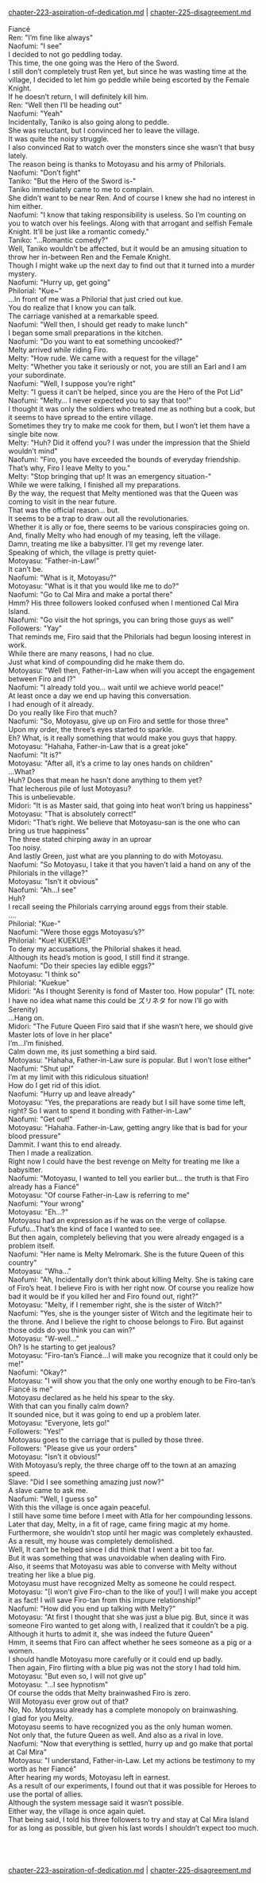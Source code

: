 [chapter-223-aspiration-of-dedication.md](./chapter-223-aspiration-of-dedication.md) | [chapter-225-disagreement.md](./chapter-225-disagreement.md) <br/>
<br/>
Fiancé<br/>
Ren: "I’m fine like always"<br/>
Naofumi: "I see"<br/>
I decided to not go peddling today.<br/>
This time, the one going was the Hero of the Sword.<br/>
I still don’t completely trust Ren yet, but since he was wasting time at the village, I decided to let him go peddle while being escorted by the Female Knight.<br/>
If he doesn’t return, I will definitely kill him.<br/>
Ren: "Well then I’ll be heading out"<br/>
Naofumi: "Yeah"<br/>
Incidentally, Taniko is also going along to peddle.<br/>
She was reluctant, but I convinced her to leave the village.<br/>
It was quite the noisy struggle.<br/>
I also convinced Rat to watch over the monsters since she wasn’t that busy lately.<br/>
The reason being is thanks to Motoyasu and his army of Philorials.<br/>
Naofumi: "Don’t fight"<br/>
Taniko: "But the Hero of the Sword is-"<br/>
Taniko immediately came to me to complain.<br/>
She didn’t want to be near Ren. And of course I knew she had no interest in him either.<br/>
Naofumi: "I know that taking responsibility is useless. So I’m counting on you to watch over his feelings. Along with that arrogant and selfish Female Knight. It’ll be just like a romantic comedy."<br/>
Taniko: "…Romantic comedy?"<br/>
Well, Taniko wouldn’t be affected, but it would be an amusing situation to throw her in-between Ren and the Female Knight.<br/>
Though I might wake up the next day to find out that it turned into a murder mystery.<br/>
Naofumi: "Hurry up, get going"<br/>
Philorial: "Kue~"<br/>
…In front of me was a Philorial that just cried out kue.<br/>
You do realize that I know you can talk.<br/>
The carriage vanished at a remarkable speed.<br/>
Naofumi: "Well then, I should get ready to make lunch"<br/>
I began some small preparations in the kitchen.<br/>
Naofumi: "Do you want to eat something uncooked?"<br/>
Melty arrived while riding Firo.<br/>
Melty: "How rude. We came with a request for the village"<br/>
Melty: "Whether you take it seriously or not, you are still an Earl and I am your subordinate.<br/>
Naofumi: "Well, I suppose you’re right"<br/>
Melty: "I guess it can’t be helped, since you are the Hero of the Pot Lid"<br/>
Naofumi: "Melty… I never expected you to say that too!"<br/>
I thought it was only the soldiers who treated me as nothing but a cook, but it seems to have spread to the entire village.<br/>
Sometimes they try to make me cook for them, but I won’t let them have a single bite now.<br/>
Melty: "Huh? Did it offend you? I was under the impression that the Shield wouldn’t mind"<br/>
Naofumi: "Firo, you have exceeded the bounds of everyday friendship. That’s why, Firo I leave Melty to you."<br/>
Melty: "Stop bringing that up! It was an emergency situation-"<br/>
While we were talking, I finished all my preparations.<br/>
By the way, the request that Melty mentioned was that the Queen was coming to visit in the near future.<br/>
That was the official reason… but.<br/>
It seems to be a trap to draw out all the revolutionaries.<br/>
Whether it is ally or foe, there seems to be various conspiracies going on.<br/>
And, finally Melty who had enough of my teasing, left the village.<br/>
Damn, treating me like a babysitter. I’ll get my revenge later.<br/>
Speaking of which, the village is pretty quiet-<br/>
Motoyasu: "Father-in-Law!"<br/>
It can’t be.<br/>
Naofumi: "What is it, Motoyasu?"<br/>
Motoyasu: "What is it that you would like me to do?"<br/>
Naofumi: "Go to Cal Mira and make a portal there"<br/>
Hmm? His three followers looked confused when I mentioned Cal Mira Island.<br/>
Naofumi: "Go visit the hot springs, you can bring those guys as well"<br/>
Followers: "Yay"<br/>
That reminds me, Firo said that the Philorials had begun loosing interest in work.<br/>
While there are many reasons, I had no clue.<br/>
Just what kind of compounding did he make them do.<br/>
Motoyasu: "Well then, Father-in-Law when will you accept the engagement between Firo and I?"<br/>
Naofumi: "I already told you… wait until we achieve world peace!"<br/>
At least once a day we end up having this conversation.<br/>
I had enough of it already.<br/>
Do you really like Firo that much?<br/>
Naofumi: "So, Motoyasu, give up on Firo and settle for those three"<br/>
Upon my order, the three’s eyes started to sparkle.<br/>
Eh? What, is it really something that would make you guys that happy.<br/>
Motoyasu: "Hahaha, Father-in-Law that is a great joke"<br/>
Naofumi: "It is?"<br/>
Motoyasu: "After all, it’s a crime to lay ones hands on children"<br/>
…What?<br/>
Huh? Does that mean he hasn’t done anything to them yet?<br/>
That lecherous pile of lust Motoyasu?<br/>
This is unbelievable.<br/>
Midori: "It is as Master said, that going into heat won’t bring us happiness"<br/>
Motoyasu: "That is absolutely correct!"<br/>
Midori: "That’s right. We believe that Motoyasu-san is the one who can bring us true happiness"<br/>
The three stated chirping away in an uproar<br/>
Too noisy.<br/>
And lastly Green, just what are you planning to do with Motoyasu.<br/>
Naofumi: "So Motoyasu, I take it that you haven’t laid a hand on any of the Philorials in the village?"<br/>
Motoyasu: "Isn’t it obvious"<br/>
Naofumi: "Ah…I see"<br/>
Huh?<br/>
I recall seeing the Philorials carrying around eggs from their stable.<br/>
….<br/>
Philorial: "Kue-"<br/>
Naofumi: "Were those eggs Motoyasu’s?"<br/>
Philorial: "Kue! KUEKUE!"<br/>
To deny my accusations, the Philorial shakes it head.<br/>
Although its head’s motion is good, I still find it strange.<br/>
Naofumi: "Do their species lay edible eggs?"<br/>
Motoyasu: "I think so"<br/>
Philorial: "Kuekue"<br/>
Midori: "As I thought Serenity is fond of Master too. How popular" (TL note: I have no idea what name this could be ズリネタ for now I’ll go with Serenity)<br/>
…Hang on.<br/>
Midori: "The Future Queen Firo said that if she wasn’t here, we should give Master lots of love in her place"<br/>
I’m…I’m finished.<br/>
Calm down me, its just something a bird said.<br/>
Motoyasu: "Hahaha, Father-in-Law sure is popular. But I won’t lose either"<br/>
Naofumi: "Shut up!"<br/>
I’m at my limit with this ridiculous situation!<br/>
How do I get rid of this idiot.<br/>
Naofumi: "Hurry up and leave already"<br/>
Motoyasu: "Yes, the preparations are ready but I sill have some time left, right? So I want to spend it bonding with Father-in-Law"<br/>
Naofumi: "Get out!"<br/>
Motoyasu: "Hahaha. Father-in-Law, getting angry like that is bad for your blood pressure"<br/>
Dammit. I want this to end already.<br/>
Then I made a realization.<br/>
Right now I could have the best revenge on Melty for treating me like a babysitter.<br/>
Naofumi: "Motoyasu, I wanted to tell you earlier but… the truth is that Firo already has a Fiancé"<br/>
Motoyasu: "Of course Father-in-Law is referring to me"<br/>
Naofumi: "Your wrong"<br/>
Motoyasu: "Eh…?"<br/>
Motoyasu had an expression as if he was on the verge of collapse.<br/>
Fufufu…That’s the kind of face I wanted to see.<br/>
But then again, completely believing that you were already engaged is a problem itself.<br/>
Naofumi: "Her name is Melty Melromark. She is the future Queen of this country"<br/>
Motoyasu: "Wha…"<br/>
Naofumi: "Ah, Incidentally don’t think about killing Melty. She is taking care of Firo’s heat. I believe Firo is with her right now. Of course you realize how bad it would be if you killed her and Firo found out, right?"<br/>
Motoyasu: "Melty, if I remember right, she is the sister of Witch?"<br/>
Naofumi: "Yes, she is the younger sister of Witch and the legitimate heir to the throne. And I believe the right to choose belongs to Firo. But against those odds do you think you can win?"<br/>
Motoyasu: "W-well…"<br/>
Oh? Is he starting to get jealous?<br/>
Motoyasu: "Firo-tan’s Fiancé…I will make you recognize that it could only be me!"<br/>
Naofumi: "Okay?"<br/>
Motoyasu: "I will show you that the only one worthy enough to be Firo-tan’s Fiancé is me"<br/>
Motoyasu declared as he held his spear to the sky.<br/>
With that can you finally calm down?<br/>
It sounded nice, but it was going to end up a problem later.<br/>
Motoyasu: "Everyone, lets go!"<br/>
Followers: "Yes!"<br/>
Motoyasu goes to the carriage that is pulled by those three.<br/>
Followers: "Please give us your orders"<br/>
Motoyasu: "Isn’t it obvious!"<br/>
With Motoyasu’s reply, the three charge off to the town at an amazing speed.<br/>
Slave: "Did I see something amazing just now?"<br/>
A slave came to ask me.<br/>
Naofumi: "Well, I guess so"<br/>
With this the village is once again peaceful.<br/>
I still have some time before I meet with Atla for her compounding lessons.<br/>
Later that day, Melty, in a fit of rage, came firing magic at my home.<br/>
Furthermore, she wouldn’t stop until her magic was completely exhausted.<br/>
As a result, my house was completely demolished.<br/>
Well, It can’t be helped since I did think that I went a bit too far.<br/>
But it was something that was unavoidable when dealing with Firo.<br/>
Also, it seems that Motoyasu was able to converse with Melty without treating her like a blue pig.<br/>
Motoyasu must have recognized Melty as someone he could respect.<br/>
Motoyasu: "[I won’t give Firo-chan to the like of you!] I will make you accept it as fact! I will save Firo-tan from this impure relationship!"<br/>
Naofumi: "How did you end up talking with Melty?"<br/>
Motoyasu: "At first I thought that she was just a blue pig. But, since it was someone Firo wanted to get along with, I realized that it couldn’t be a pig. Although it hurts to admit it, she was indeed the future Queen"<br/>
Hmm, it seems that Firo can affect whether he sees someone as a pig or a women.<br/>
I should handle Motoyasu more carefully or it could end up badly.<br/>
Then again, Firo flirting with a blue pig was not the story I had told him.<br/>
Motoyasu: "But even so, I will not give up"<br/>
Motoyasu: "…I see hypnotism"<br/>
Of course the odds that Melty brainwashed Firo is zero.<br/>
Will Motoyasu ever grow out of that?<br/>
No, No. Motoyasu already has a complete monopoly on brainwashing.<br/>
I glad for you Melty.<br/>
Motoyasu seems to have recognized you as the only human women.<br/>
Not only that, the future Queen as well. And also as a rival in love.<br/>
Naofumi: "Now that everything is settled, hurry up and go make that portal at Cal Mira"<br/>
Motoyasu: "I understand, Father-in-Law. Let my actions be testimony to my worth as her Fiancé"<br/>
After hearing my words, Motoyasu left in earnest.<br/>
As a result of our experiments, I found out that it was possible for Heroes to use the portal of allies.<br/>
Although the system message said it wasn’t possible.<br/>
Either way, the village is once again quiet.<br/>
That being said, I told his three followers to try and stay at Cal Mira Island for as long as possible, but given his last words I shouldn’t expect too much.<br/>
<br/>
<br/>
<br/>
<br/>
[chapter-223-aspiration-of-dedication.md](./chapter-223-aspiration-of-dedication.md) | [chapter-225-disagreement.md](./chapter-225-disagreement.md) <br/>


